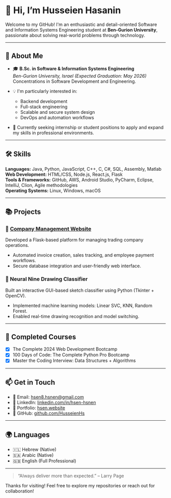 # 👋 Hi, I’m Husseien Hasanin

Welcome to my GitHub! I'm an enthusiastic and detail-oriented Software and Information Systems Engineering student at **Ben-Gurion University**, passionate about solving real-world problems through technology.

---

## 🚀 About Me

- 🎓 **B.Sc. in Software & Information Systems Engineering**  
  *Ben-Gurion University, Israel (Expected Graduation: May 2026)*  
  Concentrations in Software Development and Engineering.

- 💡 I'm particularly interested in:
  - Backend development
  - Full-stack engineering
  - Scalable and secure system design
  - DevOps and automation workflows

- 💼 Currently seeking internship or student positions to apply and expand my skills in professional environments.

---

## 🛠️ Skills

**Languages:** Java, Python, JavaScript, C++, C, C#, SQL, Assembly, Matlab  
**Web Development:** HTML/CSS, Node.js, React.js, Flask  
**Tools & Frameworks:** GitHub, AWS, Android Studio, PyCharm, Eclipse, IntelliJ, Clion, Agile methodologies  
**Operating Systems:** Linux, Windows, macOS

---

## 📚 Projects

### 🔧 [Company Management Website](https://github.com/HusseienHs)
Developed a Flask-based platform for managing trading company operations.  
- Automated invoice creation, sales tracking, and employee payment workflows.  
- Secure database integration and user-friendly web interface.

### 🧠 Neural Nine Drawing Classifier
Built an interactive GUI-based sketch classifier using Python (Tkinter + OpenCV).  
- Implemented machine learning models: Linear SVC, KNN, Random Forest.  
- Enabled real-time drawing recognition and model switching.

---

## 📘 Completed Courses

- [x] The Complete 2024 Web Development Bootcamp  
- [x] 100 Days of Code: The Complete Python Pro Bootcamp  
- [x] Master the Coding Interview: Data Structures + Algorithms

---

## 📫 Get in Touch

- 📧 Email: [hsen8.hsnen@gmail.com](mailto:hsen8.hsnen@gmail.com)  
- 💼 LinkedIn: [linkedin.com/in/hsen-hsnen](https://www.linkedin.com/in/hsen-hsnen-499259270/)  
- 🧠 Portfolio: [hsen.website](https://hsen.website)  
- 🐙 GitHub: [github.com/HusseienHs](https://github.com/HusseienHs)

---

## 🌍 Languages

- 🇮🇱 Hebrew (Native)  
- 🇸🇦 Arabic (Native)  
- 🇬🇧 English (Full Professional)

---

> “Always deliver more than expected.” – Larry Page

Thanks for visiting! Feel free to explore my repositories or reach out for collaboration!
